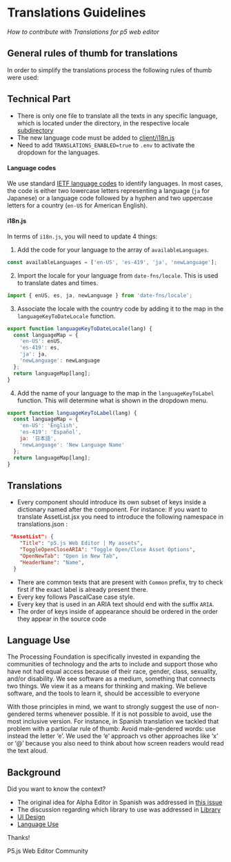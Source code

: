 # Translations Guidelines


*How to contribute with Translations for p5 web editor*
 
## General rules of thumb for translations

In order to simplify the translations process the following rules of thumb were used:

## Technical Part

* There is only one file to translate all the texts in any specific language, which is located under the directory, in the respective locale [subdirectory](https://github.com/processing/p5.js-web-editor/tree/develop/translations/locales)
* The new language code must be added to [client/i18n.js](https://github.com/processing/p5.js-web-editor/blob/edae248eede21d7ad7702945929efbcdfeb4d9ea/client/i18n.js#L22)
* Need to add `TRANSLATIONS_ENABLED=true` to `.env` to activate the dropdown for the languages.

#### Language codes
We use standard [IETF language codes](https://en.wikipedia.org/wiki/IETF_language_tag) to identify languages.  In most cases, the code is either two lowercase letters representing a language (`ja` for Japanese) or a language code followed by a hyphen and two uppercase letters for a country (`en-US` for American English).

#### i18n.js
In terms of `i18n.js`, you will need to update 4 things:

1. Add the code for your language to the array of `availableLanguages`.
```js
const availableLanguages = ['en-US', 'es-419', 'ja', 'newLanguage'];
```

2. Import the locale for your language from `date-fns/locale`.  This is used to translate dates and times.
```js
import { enUS, es, ja, newLanguage } from 'date-fns/locale';
```

3. Associate the locale with the country code by adding it to the map in the `languageKeyToDateLocale` function.
```js
export function languageKeyToDateLocale(lang) {
  const languageMap = {
    'en-US': enUS,
    'es-419': es,
    'ja': ja,
    'newLanguage': newLanguage
  };
  return languageMap[lang];
}
```

4. Add the name of your language to the map in the `languageKeyToLabel` function. This will determine what is shown in the dropdown menu.
```js
export function languageKeyToLabel(lang) {
  const languageMap = {
    'en-US': 'English',
    'es-419': 'Español',
    ja: '日本語',
    'newLanguage': 'New Language Name'
  };
  return languageMap[lang];
}
```

## Translations

* Every component should introduce its own subset of keys inside a dictionary named after the component. 
   For instance: If you want to translate AssetList.jsx you need to introduce the following namespace in translations.json :
```json
 "AssetList": {
    "Title": "p5.js Web Editor | My assets",
    "ToggleOpenCloseARIA": "Toggle Open/Close Asset Options",
    "OpenNewTab": "Open in New Tab",
    "HeaderName": "Name",
  }
```
* There are common texts that are present with `Common` prefix, try to check first if the exact label is already present there.
* Every key follows PascalCase case style.
* Every key that is used in an ARIA text should end with the suffix `ARIA`.
* The order of keys inside of appearance should be ordered in the order they appear in the source code

## Language Use

The Processing Foundation is specifically invested in expanding the communities of technology and the arts to include and support those who have not had equal access because of their race, gender, class, sexuality, and/or disability. We see software as a medium, something that connects two things. We view it as a means for thinking and making. We believe software, and the tools to learn it, should be accessible to everyone

With those principles in mind, we want to strongly suggest the use of non-gendered terms whenever possible. If it is not possible to avoid, use the most inclusive version. 
For instance, in Spanish translation we tackled that problem with a particular rule of thumb:
Avoid male-gendered words: use instead the letter ‘e’. We used the ‘e’ approach vs other approaches like ‘x’ or ‘@’ because you also need to think about how screen readers would read the text aloud.

## Background
 
Did you want to know the context?
* The original idea for Alpha Editor in Spanish was addressed in [this issue](https://github.com/processing/p5.js-web-editor/issues/595)
* The discussion regarding which library to use was addressed in [Library](https://github.com/processing/p5.js-web-editor/issues/1447)
* [UI Design](https://github.com/processing/p5.js-web-editor/issues/1434)
* [Language Use](https://github.com/processing/p5.js-web-editor/issues/1509) 



Thanks! 

P5.js Web Editor Community

